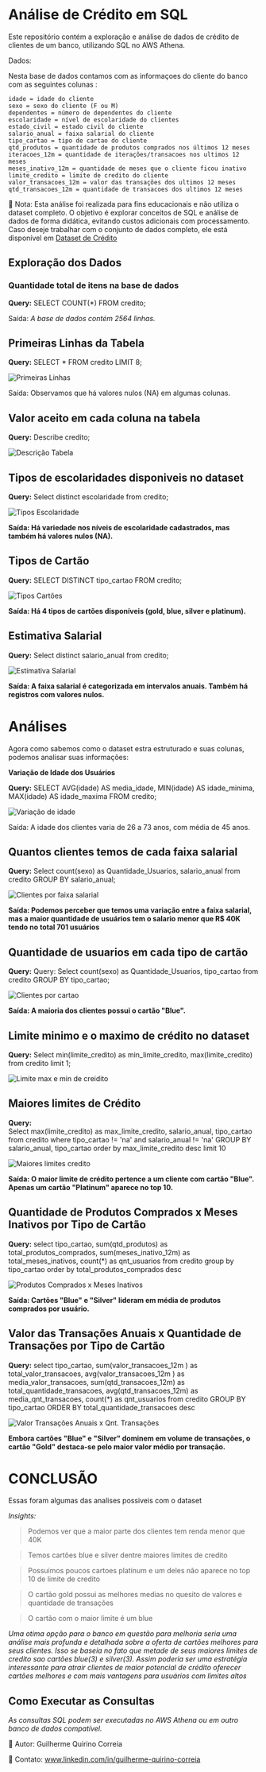 # Análise de Crédito em SQL  

Este repositório contém a exploração e análise de dados de crédito de clientes de um banco, utilizando SQL no AWS Athena.  

Dados:

Nesta base de dados contamos com as informaçoes do cliente do banco com as seguintes colunas :

    idade = idade do cliente
    sexo = sexo do cliente (F ou M)
    dependentes = número de dependentes do cliente
    escolaridade = nível de escolaridade do clientes
    estado_civil = estado civil do cliente
    salario_anual = faixa salarial do cliente
    tipo_cartao = tipo de cartao do cliente
    qtd_produtos = quantidade de produtos comprados nos últimos 12 meses
    iteracoes_12m = quantidade de iterações/transacoes nos ultimos 12 meses
    meses_inativo_12m = quantidade de meses que o cliente ficou inativo
    limite_credito = limite de credito do cliente
    valor_transacoes_12m = valor das transações dos ultimos 12 meses
    qtd_transacoes_12m = quantidade de transacoes dos ultimos 12 meses

📌 Nota: Esta análise foi realizada para fins educacionais e não utiliza o dataset completo. O objetivo é explorar conceitos de SQL e análise de dados de forma didática, evitando custos adicionais com processamento. Caso deseje trabalhar com o conjunto de dados completo, ele está disponível em [Dataset de Crédito](https://github.com/andre-marcos-perez/ebac-course-utils/tree/main/dataset) 


## Exploração dos Dados 

### Quantidade total de itens na base de dados 

**Query:** SELECT COUNT(*) FROM credito;

Saída: *A base de dados contém 2564 linhas.*

## Primeiras Linhas da Tabela

**Query:** SELECT * FROM credito LIMIT 8;

![Primeiras Linhas](https://github.com/oGuiCorreia/EbacSql-/blob/main/primeiras_linhas.png)

Saída: Observamos que há valores nulos (NA) em algumas colunas.

## Valor aceito em cada coluna na tabela

**Query:**  Describe credito;

![Descrição Tabela](https://github.com/oGuiCorreia/EbacSql-/blob/main/DescricaoDados.png)

## Tipos de escolaridades disponiveis no dataset

**Query:** Select distinct escolaridade from credito;

![Tipos Escolaridade](https://github.com/oGuiCorreia/EbacSql-/blob/main/Escolaridade.png)

**Saída: Há variedade nos níveis de escolaridade cadastrados, mas também há valores nulos (NA).**

## Tipos de Cartão

**Query:** SELECT DISTINCT tipo_cartao FROM credito;

![Tipos Cartões](https://github.com/oGuiCorreia/EbacSql-/blob/main/Tipo_Cartao.png)

**Saída: Há 4 tipos de cartões disponíveis (gold, blue, silver e platinum).**

## Estimativa Salarial 

**Query:** Select distinct salario_anual from credito;

![Estimativa Salarial](https://github.com/oGuiCorreia/EbacSql-/blob/main/Salario_anual.png)

**Saída: A faixa salarial é categorizada em intervalos anuais. Também há registros com valores nulos.**

# Análises

Agora como sabemos como o dataset estra estruturado e suas colunas, podemos analisar suas informações:

**Variação de Idade dos Usuários**

**Query:** 
        SELECT AVG(idade) AS media_idade, 
               MIN(idade) AS idade_minima, 
               MAX(idade) AS idade_maxima 
        FROM credito;

![Variação de idade](https://github.com/oGuiCorreia/EbacSql-/blob/main/Variacao_Idade.png)

Saída: A idade dos clientes varia de 26 a 73 anos, com média de 45 anos.

## Quantos clientes temos de cada faixa salarial

**Query:** 
        Select count(sexo) as Quantidade_Usuarios, 
        salario_anual 
        from credito 
        GROUP BY salario_anual;

![Clientes por faixa salarial](https://github.com/oGuiCorreia/EbacSql-/blob/main/Quantidade_Usuarios_Salario_Anual.png)

**Saída: Podemos perceber que temos uma variação entre a faixa salarial, mas a maior quantidade de usuários tem o salario menor que   R$ 40K tendo no total 701 usuários**

## Quantidade de usuarios em cada tipo de cartão

**Query:** 
        Query: Select count(sexo) as Quantidade_Usuarios, 
        tipo_cartao 
        from credito 
        GROUP BY tipo_cartao;

![Clientes por cartao](https://github.com/oGuiCorreia/EbacSql-/blob/main/Quantidade_Usuarios_Tipo_Cartao.png)

**Saída: A maioria dos clientes possui o cartão "Blue".**

 ## Limite minimo e o maximo de crédito no dataset

 **Query:** 
         Select min(limite_credito) as min_limite_credito, 
         max(limite_credito) 
         from credito limit 1;

![Limite max e min de creidito](https://github.com/oGuiCorreia/EbacSql-/blob/main/Min_max_limite_credito.png)

## Maiores limites de Crédito

**Query:**  
        Select max(limite_credito) as max_limite_credito, 
        salario_anual, 
        tipo_cartao 
        from credito 
        where tipo_cartao != 'na' and salario_anual != 'na' 
        GROUP BY salario_anual, tipo_cartao 
        order by max_limite_credito desc limit 10

![Maiores limites credito](https://github.com/oGuiCorreia/EbacSql-/blob/main/Max_credito_Descricao.png)

**Saída: O maior limite de crédito pertence a um cliente com cartão "Blue". Apenas um cartão "Platinum" aparece no top 10.**

## Quantidade de Produtos Comprados x Meses Inativos por Tipo de Cartão

**Query:** 
          select tipo_cartao, 
          sum(qtd_produtos) as total_produtos_comprados, 
          sum(meses_inativo_12m) as total_meses_inativos, 
          count(*) as qnt_usuarios 
          from credito 
          group by tipo_cartao 
          order by total_produtos_comprados desc

![Produtos Comprados x Meses Inativos](https://github.com/oGuiCorreia/EbacSql-/blob/main/Media_prod_comprados_Meses_inativos.png)

**Saída: Cartões "Blue" e "Silver" lideram em média de produtos comprados por usuário.**

## Valor das Transações Anuais x Quantidade de Transações por Tipo de Cartão

**Query:** 
          select tipo_cartao, 
          sum(valor_transacoes_12m ) as total_valor_transacoes, 
          avg(valor_transacoes_12m ) as media_valor_transacoes, 
          sum(qtd_transacoes_12m) as total_quantidade_transacoes, 
          avg(qtd_transacoes_12m) as media_qnt_transacoes, 
          count(*) as qnt_usuarios 
          from credito 
          GROUP BY tipo_cartao 
          ORDER BY total_quantidade_transacoes desc

![Valor Transações Anuais x Qnt. Transações](https://github.com/oGuiCorreia/EbacSql-/blob/main/Valor_transacoes_e_Total_de_Transacoes.png)

**Embora cartões "Blue" e "Silver" dominem em volume de transações, o cartão "Gold" destaca-se pelo maior valor médio por transação.**

# CONCLUSÃO 

Essas foram algumas das analises possiveis com o dataset

*Insights:*

> Podemos ver que a maior parte dos clientes tem renda menor que 40K

> Temos cartões blue e silver dentre maiores limites de credito

> Possuimos poucos cartoes platinum e um deles não aparece no top 10 de limite de credito

> O cartão gold possui as melhores medias no quesito de valores e quantidade de transações

> O cartão com o maior limite é um blue

*Uma otima opção para o banco em questão para melhoria seria uma análise mais profunda e detalhada sobre a oferta de cartões melhores para seus clientes. Isso se baseia no fato que metade de seus maiores limites de credito sao cartões blue(3) e silver(3). Assim poderia ser uma estratégia interessante para atrair clientes de maior potencial de crédito oferecer cartões melhores e com mais vantagens para usuários com limites altos*


## Como Executar as Consultas
*As consultas SQL podem ser executadas no AWS Athena ou em outro banco de dados compatível.*


📌  Autor: Guilherme Quirino Correia

📌  Contato: www.linkedin.com/in/guilherme-quirino-correia



